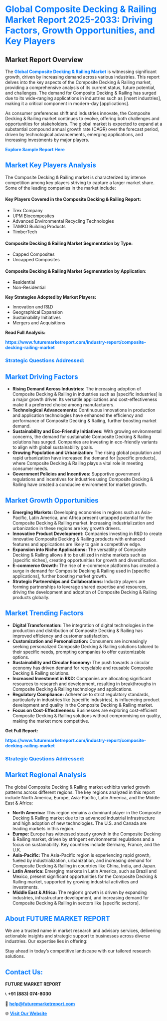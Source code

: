 <h1 style="color: #007BFF;">Global Composite Decking & Railing Market Report 2025-2033: Driving Factors, Growth Opportunities, and Key Players</h1>

<section id="overview">
<h2>Market Report Overview</h2>
<p>The <a href="https://www.futuremarketreport.com/industry-report/composite-decking-railing-market" style="color: #007BFF; text-decoration: none;"><strong>Global Composite Decking & Railing Market</strong></a> is witnessing significant growth, driven by increasing demand across various industries. This report delves into the key aspects of the Composite Decking & Railing market, providing a comprehensive analysis of its current status, future potential, and challenges. The demand for Composite Decking & Railing has surged due to its wide-ranging applications in industries such as [insert industries], making it a critical component in modern-day [applications].</p>
<p>As consumer preferences shift and industries innovate, the Composite Decking & Railing market continues to evolve, offering both challenges and opportunities for stakeholders. The global market is expected to expand at a substantial compound annual growth rate (CAGR) over the forecast period, driven by technological advancements, emerging applications, and increasing investments by major players.</p>
</section>

<section id="overview">
<p><a href="https://www.futuremarketreport.com/request-sample/reportId=57468" style="color: #007BFF; text-decoration: none;"><strong>Explore Sample Report Here</strong></a></p>
</section>

<section id="key-players">
<h2 style="color: #007BFF;">Market Key Players Analysis</h2>
<p>The Composite Decking & Railing market is characterized by intense competition among key players striving to capture a larger market share. Some of the leading companies in the market include:</p>
<h4>Key Players Covered in the Composite Decking & Railing Report:</h4>
<ul><li>Trex Company</li><li>UPM Biocomposites</li><li>Advanced Environmental Recycling Technologies</li><li>TAMKO Building Products</li><li>TimberTech</li></ul>
<h4>Composite Decking & Railing Market Segmentation by Type:</h4>
<ul><li>Capped Composites</li><li>Uncapped Composites</li></ul>

<h4>Composite Decking & Railing Market Segmentation by Application:</h4>
<ul><li>Residential</li><li>Non-Residential</li></ul>
<p><strong>Key Strategies Adopted by Market Players:</strong></p>
<ul>
<li>Innovation and R&D</li>
<li>Geographical Expansion</li>
<li>Sustainability Initiatives</li>
<li>Mergers and Acquisitions</li>
</ul>
</section>

<section>
<p><strong>Read Full Analysis: </strong></p><a href="https://www.futuremarketreport.com/industry-report/composite-decking-railing-market" style="color: #007BFF; text-decoration: none;"><strong>https://www.futuremarketreport.com/industry-report/composite-decking-railing-market</strong></a>
<h3 style="color: #007BFF;">Strategic Questions Addressed:</h3>
</section>

<section id="driving-factors">
<h2 style="color: #007BFF;">Market Driving Factors</h2>
<ul>
<li><strong>Rising Demand Across Industries:</strong> The increasing adoption of Composite Decking & Railing in industries such as [specific industries] is a major growth driver. Its versatile applications and cost-effectiveness make it a preferred choice among manufacturers.</li>
<li><strong>Technological Advancements:</strong> Continuous innovations in production and application technologies have enhanced the efficiency and performance of Composite Decking & Railing, further boosting market demand.</li>
<li><strong>Sustainability and Eco-Friendly Initiatives:</strong> With growing environmental concerns, the demand for sustainable Composite Decking & Railing solutions has surged. Companies are investing in eco-friendly variants to align with global sustainability goals.</li>
<li><strong>Growing Population and Urbanization:</strong> The rising global population and rapid urbanization have increased the demand for [specific products], where Composite Decking & Railing plays a vital role in meeting consumer needs.</li>
<li><strong>Government Policies and Incentives:</strong> Supportive government regulations and incentives for industries using Composite Decking & Railing have created a conducive environment for market growth.</li>
</ul>
</section>

<section id="growth-opportunities">
<h2 style="color: #007BFF;">Market Growth Opportunities</h2>
<ul>
<li><strong>Emerging Markets:</strong> Developing economies in regions such as Asia-Pacific, Latin America, and Africa present untapped potential for the Composite Decking & Railing market. Increasing industrialization and urbanization in these regions are key growth drivers.</li>
<li><strong>Innovative Product Development:</strong> Companies investing in R&D to create innovative Composite Decking & Railing products with enhanced features and applications are likely to gain a competitive edge.</li>
<li><strong>Expansion into Niche Applications:</strong> The versatility of Composite Decking & Railing allows it to be utilized in niche markets such as [specific niches], creating opportunities for growth and diversification.</li>
<li><strong>E-commerce Growth:</strong> The rise of e-commerce platforms has created a surge in demand for Composite Decking & Railing used in [specific applications], further boosting market growth.</li>
<li><strong>Strategic Partnerships and Collaborations:</strong> Industry players are forming partnerships to leverage shared expertise and resources, driving the development and adoption of Composite Decking & Railing products globally.</li>
</ul>
</section>

<section id="trending-factors">
<h2 style="color: #007BFF;">Market Trending Factors</h2>
<ul>
<li><strong>Digital Transformation:</strong> The integration of digital technologies in the production and distribution of Composite Decking & Railing has improved efficiency and customer satisfaction.</li>
<li><strong>Customization and Personalization:</strong> Consumers are increasingly seeking personalized Composite Decking & Railing solutions tailored to their specific needs, prompting companies to offer customizable options.</li>
<li><strong>Sustainability and Circular Economy:</strong> The push towards a circular economy has driven demand for recyclable and reusable Composite Decking & Railing solutions.</li>
<li><strong>Increased Investment in R&D:</strong> Companies are allocating significant resources to research and development, resulting in breakthroughs in Composite Decking & Railing technology and applications.</li>
<li><strong>Regulatory Compliance:</strong> Adherence to strict regulatory standards, particularly in industries like [specific industries], is influencing product development and quality in the Composite Decking & Railing market.</li>
<li><strong>Focus on Cost-Effectiveness:</strong> Businesses are exploring cost-efficient Composite Decking & Railing solutions without compromising on quality, making the market more competitive.</li>
</ul>
</section>

<section>
<p><strong>Get Full Report: </strong></p><a href="https://www.futuremarketreport.com/industry-report/composite-decking-railing-market" style="color: #007BFF; text-decoration: none;"><strong>https://www.futuremarketreport.com/industry-report/composite-decking-railing-market</strong></a>
<h3 style="color: #007BFF;">Strategic Questions Addressed:</h3>
</section>


<section id="regional-analysis">
<h2 style="color: #007BFF;">Market Regional Analysis</h2>
<p>The global Composite Decking & Railing market exhibits varied growth patterns across different regions. The key regions analyzed in this report include North America, Europe, Asia-Pacific, Latin America, and the Middle East & Africa:</p>
<ul>
<li><strong>North America:</strong> This region remains a dominant player in the Composite Decking & Railing market due to its advanced industrial infrastructure and high adoption of new technologies. The U.S. and Canada are leading markets in this region.</li>
<li><strong>Europe:</strong> Europe has witnessed steady growth in the Composite Decking & Railing market, driven by stringent environmental regulations and a focus on sustainability. Key countries include Germany, France, and the U.K.</li>
<li><strong>Asia-Pacific:</strong> The Asia-Pacific region is experiencing rapid growth, fueled by industrialization, urbanization, and increasing demand for Composite Decking & Railing in countries like China, India, and Japan.</li>
<li><strong>Latin America:</strong> Emerging markets in Latin America, such as Brazil and Mexico, present significant opportunities for the Composite Decking & Railing market, supported by growing industrial activities and investments.</li>
<li><strong>Middle East & Africa:</strong> The region’s growth is driven by expanding industries, infrastructure development, and increasing demand for Composite Decking & Railing in sectors like [specific sectors].</li>
</ul>
</section>

<footer>
<h2 style="color: #007BFF;">About FUTURE MARKET REPORT</h2>
<p>We are a trusted name in market research and advisory services, delivering actionable insights and strategic support to businesses across diverse industries. Our expertise lies in offering:</p>

<p>Stay ahead in today’s competitive landscape with our tailored research solutions.</p>

<h2 style="color: #007BFF;">Contact Us:</h2>
<p><strong>FUTURE MARKET REPORT</strong></p>
<p>📞 <strong>+91 (883) 074-8030</strong></p>
<p>📧 <strong><a href="mailto:help@futuremarketreport.com" style="color: #007BFF;">help@futuremarketreport.com</a></strong></p>
<p>🌐 <strong><a href="https://www.futuremarketreport.com/" style="color: #007BFF;">Visit Our Website</a></strong></p>
</footer>